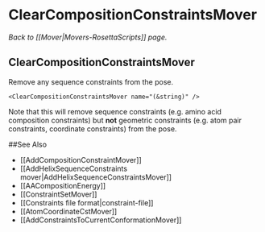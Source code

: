 # ClearCompositionConstraintsMover
*Back to [[Mover|Movers-RosettaScripts]] page.*
## ClearCompositionConstraintsMover

Remove any sequence constraints from the pose.

```
<ClearCompositionConstraintsMover name="(&string)" />
```

Note that this will remove sequence constraints (e.g. amino acid composition constraints) but **not** geometric constraints (e.g. atom pair constraints, coordinate constraints) from the pose.


##See Also

* [[AddCompositionConstraintMover]]
* [[AddHelixSequenceConstraints mover|AddHelixSequenceConstraintsMover]]
* [[AACompositionEnergy]]
* [[ConstraintSetMover]]
* [[Constraints file format|constraint-file]]
* [[AtomCoordinateCstMover]]
* [[AddConstraintsToCurrentConformationMover]]